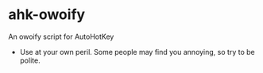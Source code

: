 # ahk-owoify

An owoify script for AutoHotKey
* Use at your own peril. Some people may find you annoying, so try to be polite.

